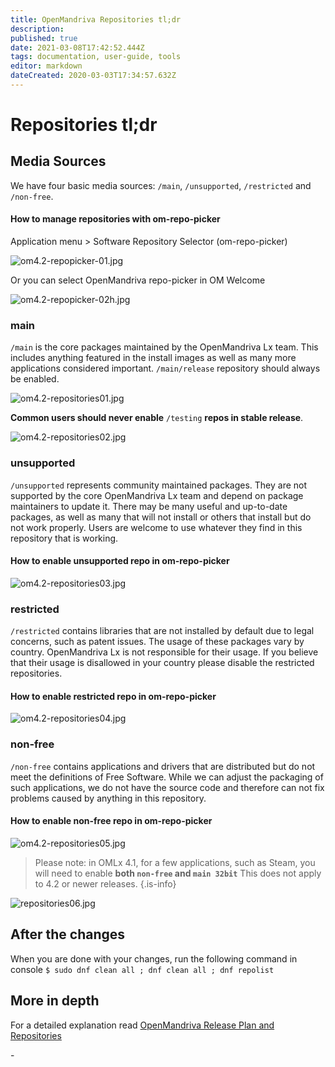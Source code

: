 ```yaml
---
title: OpenMandriva Repositories tl;dr
description: 
published: true
date: 2021-03-08T17:42:52.444Z
tags: documentation, user-guide, tools
editor: markdown
dateCreated: 2020-03-03T17:34:57.632Z
---
```


# Repositories tl;dr
## Media Sources
We have four basic media sources: `/main`, `/unsupported`, `/restricted` and `/non-free`.
#### How to manage repositories with om-repo-picker

Application menu > Software Repository Selector (om-repo-picker)

![om4.2-repopicker-01.jpg](/images/om4.2-repopicker-01.jpg)

Or you can select OpenMandriva repo-picker in OM Welcome

![om4.2-repopicker-02h.jpg](/images/om4.2-repopicker-02h.jpg)

### main
`/main` is the core packages maintained by the OpenMandriva Lx team.
This includes anything featured in the install images as well as many more applications considered important. `/main/release` repository should always be enabled.

![om4.2-repositories01.jpg](/images/om4.2-repositories01.jpg)

**Common users should never enable** `/testing` **repos in stable release**.

![om4.2-repositories02.jpg](/images/om4.2-repositories02.jpg)

### unsupported
`/unsupported` represents community maintained packages. They are not supported by the core OpenMandriva Lx team and depend on package maintainers to update it.
There may be many useful and up-to-date packages, as well as many that will not install or others that install but do not work properly. Users are welcome to use whatever they find in this repository that is working.
#### How to enable unsupported repo in om-repo-picker

![om4.2-repositories03.jpg](/images/om4.2-repositories03.jpg)

### restricted
`/restricted` contains libraries that are not installed by default due to legal concerns, such as patent issues.
The usage of these packages vary by country. OpenMandriva Lx is not responsible for their usage. If you believe that their usage is disallowed in your country please disable the restricted repositories.
#### How to enable restricted repo in om-repo-picker

![om4.2-repositories04.jpg](/images/om4.2-repositories04.jpg)

### non-free
`/non-free` contains applications and drivers that are distributed but do not meet the definitions of Free Software.
While we can adjust the packaging of such applications, we do not have the source code and therefore can not fix problems caused by anything in this repository.
#### How to enable non-free repo in om-repo-picker

![om4.2-repositories05.jpg](/images/om4.2-repositories05.jpg)

> Please note: in OMLx 4.1, for a few applications, such as Steam, you will need to enable **both `non-free` and `main 32bit`**
This does not apply to 4.2 or newer releases.
{.is-info}


![repositories06.jpg](/images/repositories08.jpg)

## After the changes
When you are done with your changes, run the following command in console
`$ sudo dnf clean all ; dnf clean all ; dnf repolist`

## More in depth
For a detailed explanation read [OpenMandriva Release Plan and Repositories](/doc/release-plan-and-repositories)

\- 


